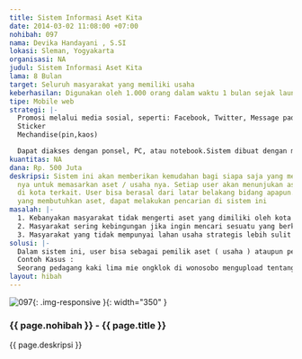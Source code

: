 ```yaml
---
title: Sistem Informasi Aset Kita
date: 2014-03-02 11:08:00 +07:00
nohibah: 097
nama: Devika Handayani , S.SI
lokasi: Sleman, Yogyakarta
organisasi: NA
judul: Sistem Informasi Aset Kita
lama: 8 Bulan
target: Seluruh masyarakat yang memiliki usaha
keberhasilan: Digunakan oleh 1.000 orang dalam waktu 1 bulan sejak launching
tipe: Mobile web
strategi: |-
  Promosi melalui media sosial, seperti: Facebook, Twitter, Message pada WhatsApp,BBM,
  Sticker
  Mechandise(pin,kaos)

  Dapat diakses dengan ponsel, PC, atau notebook.Sistem dibuat dengan mudah dan tidak rumit cara penggunaannya
kuantitas: NA
dana: Rp. 500 Juta
deskripsi: Sistem ini akan memberikan kemudahan bagi siapa saja yang menjadi user
  nya untuk memasarkan aset / usaha nya. Setiap user akan menunjukan aset yang dimiliki
  di kota terkait. User bisa berasal dari latar belakang bidang apapun. User lain
  yang membutuhkan aset, dapat melakukan pencarian di sistem ini
masalah: |-
  1. Kebanyakan masyarakat tidak mengerti aset yang dimiliki oleh kota lain selain kota tempat tinggal nya.(Misal : apa seh yg istimewa di Magelang?)
  2. Masyarakat sering kebingungan jika ingin mencari sesuatu yang berkualitas bagus di kota selain kota tempat tinggal
  3. Masyarakat yang tidak mempunyai lahan usaha strategis lebih sulit untuk memasarkan usahanya.
solusi: |-
  Dalam sistem ini, user bisa sebagai pemilik aset ( usaha ) ataupun pencari aset, Pemilik aset berusaha sebaik mungkin menampilkan aset nya sehingga menarik lebih banyak user untuk mencoba membeli asetnya, User yg telah mencoba dan puas dengan pelayanan yang ada akan memberi kan bintang 5. Bagi pencari aset pun, sistem memberikan kemudahan dengan menampilkan pemilik aset yang mempunyai banyak bintang sampai dengan yg belum memiliki bintang.
  Contoh Kasus :
  Seorang pedagang kaki lima mie ongklok di wonosobo mengupload tentang usahanya.Mie ongklok dengan segala kelebihanya.. kemudian user lain yang sudah pernah mencoba dapat memberikan rating nilai (1-5). User lain yg tidak berasal dari wonosobo dan sedang berada di wonosobo ingin tau mie ongklok yang enak. Maka sistem ini dapat menunjukan pedagang mie ongklok terdekat dengan diurutkan dari rating terbaik.
layout: hibah
---
```


![097](/static/img/hibahcms/097.png){: .img-responsive }{: width="350" }

### {{ page.nohibah }} - {{ page.title }}

{{ page.deskripsi }}

